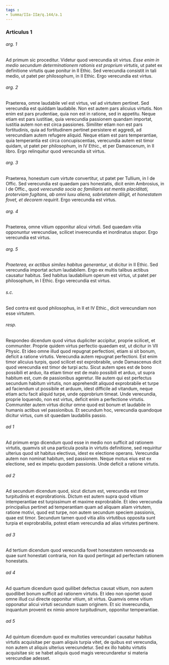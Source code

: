 ```yaml
---
tags : 
- Summa/IIa-IIæ/q.144/a.1
---
```


### Articulus 1

###### arg. 1
Ad primum sic proceditur. Videtur quod verecundia sit virtus. *Esse enim in medio secundum determinationem rationis est proprium virtutis*, ut patet ex definitione virtutis quae ponitur in II Ethic. Sed verecundia consistit in tali medio, ut patet per philosophum, in II Ethic. Ergo verecundia est virtus.

###### arg. 2
Praeterea, omne laudabile vel est virtus, vel ad virtutem pertinet. Sed verecundia est quiddam laudabile. Non est autem pars alicuius virtutis. Non enim est pars prudentiae, quia non est in ratione, sed in appetitu. Neque etiam est pars iustitiae, quia verecundia passionem quandam importat, iustitia autem non est circa passiones. Similiter etiam non est pars fortitudinis, quia ad fortitudinem pertinet persistere et aggredi, ad verecundiam autem refugere aliquid. Neque etiam est pars temperantiae, quia temperantia est circa concupiscentias, verecundia autem est timor quidam, ut patet per philosophum, in IV Ethic., et per Damascenum, in II libro. Ergo relinquitur quod verecundia sit virtus.

###### arg. 3
Praeterea, honestum cum virtute convertitur, ut patet per Tullium, in I de Offic. Sed verecundia est quaedam pars honestatis, dicit enim Ambrosius, in I de Offic., quod *verecundia socia ac familiaris est mentis placiditati, proterviam fugitans, ab omni luxu aliena, sobrietatem diligit, et honestatem fovet, et decorem requirit*. Ergo verecundia est virtus.

###### arg. 4
Praeterea, omne vitium opponitur alicui virtuti. Sed quaedam vitia opponuntur verecundiae, scilicet inverecundia et inordinatus stupor. Ergo verecundia est virtus.

###### arg. 5
*Praeterea, ex actibus similes habitus generantur*, ut dicitur in II Ethic. Sed verecundia importat actum laudabilem. Ergo ex multis talibus actibus causatur habitus. Sed habitus laudabilium operum est virtus, ut patet per philosophum, in I Ethic. Ergo verecundia est virtus.

###### s.c.
Sed contra est quod philosophus, in II et IV Ethic., dicit verecundiam non esse virtutem.

###### resp.
Respondeo dicendum quod virtus dupliciter accipitur, proprie scilicet, et communiter. Proprie quidem virtus perfectio quaedam est, ut dicitur in VII Physic. Et ideo omne illud quod repugnat perfectioni, etiam si sit bonum, deficit a ratione virtutis. Verecundia autem repugnat perfectioni. Est enim timor alicuius turpis, quod scilicet est exprobrabile, unde Damascenus dicit quod verecundia est timor de turpi actu. Sicut autem spes est de bono possibili et arduo, ita etiam timor est de malo possibili et arduo, ut supra habitum est, cum de passionibus ageretur. Ille autem qui est perfectus secundum habitum virtutis, non apprehendit aliquod exprobrabile et turpe ad faciendum ut possibile et arduum, idest difficile ad vitandum, neque etiam actu facit aliquid turpe, unde opprobrium timeat. Unde verecundia, proprie loquendo, non est virtus, deficit enim a perfectione virtutis. Communiter autem virtus dicitur omne quod est bonum et laudabile in humanis actibus vel passionibus. Et secundum hoc, verecundia quandoque dicitur virtus, cum sit quaedam laudabilis passio.

###### ad 1
Ad primum ergo dicendum quod esse in medio non sufficit ad rationem virtutis, quamvis sit una particula posita in virtutis definitione, sed requiritur ulterius quod sit habitus electivus, idest ex electione operans. Verecundia autem non nominat habitum, sed passionem. Neque motus eius est ex electione, sed ex impetu quodam passionis. Unde deficit a ratione virtutis.

###### ad 2
Ad secundum dicendum quod, sicut dictum est, verecundia est timor turpitudinis et exprobrationis. Dictum est autem supra quod vitium intemperantiae est turpissimum et maxime exprobrabile. Et ideo verecundia principalius pertinet ad temperantiam quam ad aliquam aliam virtutem, ratione motivi, quod est turpe, non autem secundum speciem passionis, quae est timor. Secundum tamen quod vitia aliis virtutibus opposita sunt turpia et exprobrabilia, potest etiam verecundia ad alias virtutes pertinere.

###### ad 3
Ad tertium dicendum quod verecundia fovet honestatem removendo ea quae sunt honestati contraria, non ita quod pertingat ad perfectam rationem honestatis.

###### ad 4
Ad quartum dicendum quod quilibet defectus causat vitium, non autem quodlibet bonum sufficit ad rationem virtutis. Et ideo non oportet quod omne illud cui directe opponitur vitium, sit virtus. Quamvis omne vitium opponatur alicui virtuti secundum suam originem. Et sic inverecundia, inquantum provenit ex nimio amore turpitudinum, opponitur temperantiae.

###### ad 5
Ad quintum dicendum quod ex multoties verecundari causatur habitus virtutis acquisitae per quam aliquis turpia vitet, de quibus est verecundia, non autem ut aliquis ulterius verecundetur. Sed ex illo habitu virtutis acquisitae sic se habet aliquis quod magis verecundaretur si materia verecundiae adesset.

